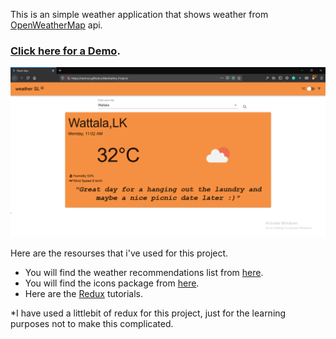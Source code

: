 This is an simple weather application that shows weather from [OpenWeatherMap](https://openweathermap.org/) api.
### [Click here for a Demo](https://nermoo.github.io/Manhatten_Project/).

![User interface](https://github.com/nermoo/Manhatten_Project/blob/master/src/images/Screenshot%20(64).png?raw=true)


Here are the resourses that i've used for this project.
+ You will find the weather recommendations list from [here](https://github.com/denniskigen/react-weather.git).
+ You will find the icons package from [here](https://najens.github.io/weather-icons-react/).
+ Here are the [Redux](https://redux.js.org/) tutorials. 

*I have used a littlebit of redux for this project, just for the learning purposes not to make this complicated.